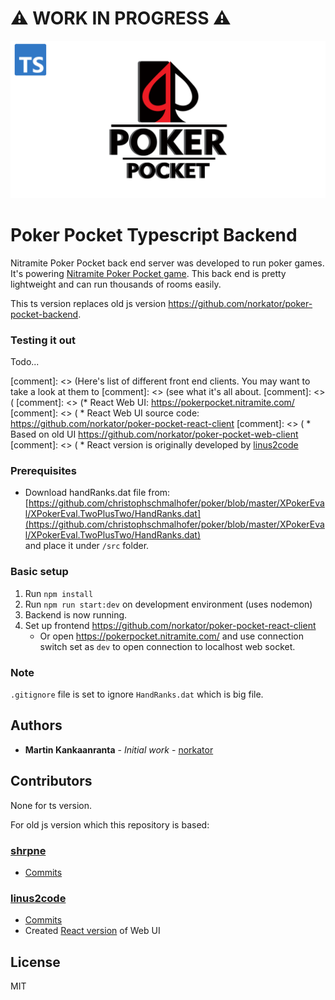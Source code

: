 # ⚠️ WORK  IN PROGRESS ⚠️

![poker_pocket_promo](./poker_pocket.png)

# Poker Pocket Typescript Backend

Nitramite Poker Pocket back end server was developed to run poker games. It's powering
[Nitramite Poker Pocket game](https://pokerpocket.nitramite.com/). This back end is pretty lightweight
and can run thousands of rooms easily.

This ts version replaces old js version https://github.com/norkator/poker-pocket-backend.

### Testing it out

Todo...

[comment]: <> (Here's list of different front end clients. You may want to take a look at them to
[comment]: <> (see what it's all about.
[comment]: <> (
[comment]: <> (* React Web UI: https://pokerpocket.nitramite.com/
[comment]: <> (    * React Web UI source code: https://github.com/norkator/poker-pocket-react-client
[comment]: <> (        * Based on old UI https://github.com/norkator/poker-pocket-web-client
[comment]: <> (        * React version is originally developed by [linus2code](https://github.com/linus2code)

### Prerequisites

* Download handRanks.dat file
  from: [https://github.com/christophschmalhofer/poker/blob/master/XPokerEval/XPokerEval.TwoPlusTwo/HandRanks.dat](https://github.com/christophschmalhofer/poker/blob/master/XPokerEval/XPokerEval.TwoPlusTwo/HandRanks.dat)  
  and place it under `/src` folder.

### Basic setup

1. Run `npm install`
2. Run `npm run start:dev` on development environment (uses nodemon)
3. Backend is now running.
4. Set up frontend https://github.com/norkator/poker-pocket-react-client
    * Or open https://pokerpocket.nitramite.com/ and use connection switch set as `dev` to open connection
      to localhost web socket.

### Note

`.gitignore` file is set to ignore `HandRanks.dat` which is big file.

## Authors

* **Martin Kankaanranta** - *Initial work* - [norkator](https://github.com/norkator)

## Contributors

None for ts version.

For old js version which this repository is based:

### [shrpne](https://github.com/shrpne)

* [Commits](https://github.com/norkator/poker-pocket-backend/commits?author=shrpne)

### [linus2code](https://github.com/linus2code)

* [Commits](https://github.com/norkator/poker-pocket-backend/commits?author=linus2code)
* Created [React version](https://github.com/linus2code/poker-pocket-react-client) of Web UI

## License

MIT

